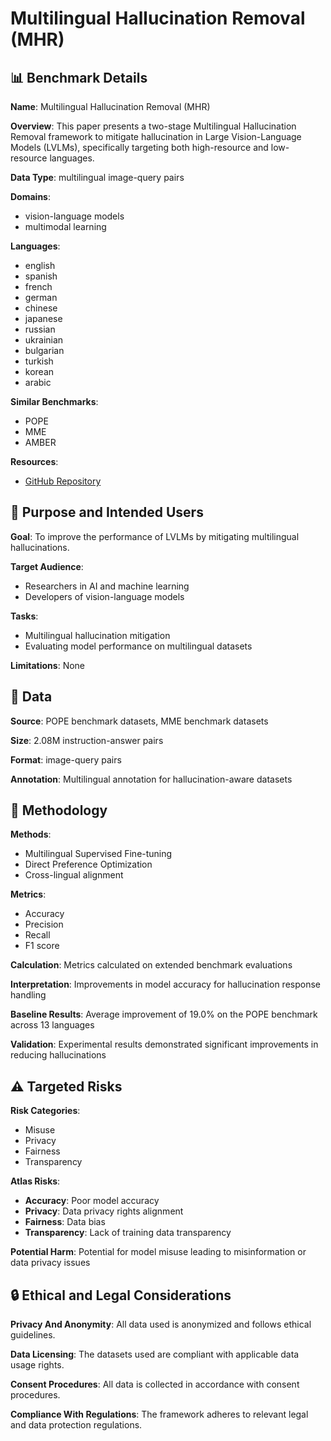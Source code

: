 # Multilingual Hallucination Removal (MHR)

## 📊 Benchmark Details

**Name**: Multilingual Hallucination Removal (MHR)

**Overview**: This paper presents a two-stage Multilingual Hallucination Removal framework to mitigate hallucination in Large Vision-Language Models (LVLMs), specifically targeting both high-resource and low-resource languages.

**Data Type**: multilingual image-query pairs

**Domains**:
- vision-language models
- multimodal learning

**Languages**:
- english
- spanish
- french
- german
- chinese
- japanese
- russian
- ukrainian
- bulgarian
- turkish
- korean
- arabic

**Similar Benchmarks**:
- POPE
- MME
- AMBER

**Resources**:
- [GitHub Repository](https://github.com/ssmisya/MHR)

## 🎯 Purpose and Intended Users

**Goal**: To improve the performance of LVLMs by mitigating multilingual hallucinations.

**Target Audience**:
- Researchers in AI and machine learning
- Developers of vision-language models

**Tasks**:
- Multilingual hallucination mitigation
- Evaluating model performance on multilingual datasets

**Limitations**: None

## 💾 Data

**Source**: POPE benchmark datasets, MME benchmark datasets

**Size**: 2.08M instruction-answer pairs

**Format**: image-query pairs

**Annotation**: Multilingual annotation for hallucination-aware datasets

## 🔬 Methodology

**Methods**:
- Multilingual Supervised Fine-tuning
- Direct Preference Optimization
- Cross-lingual alignment

**Metrics**:
- Accuracy
- Precision
- Recall
- F1 score

**Calculation**: Metrics calculated on extended benchmark evaluations

**Interpretation**: Improvements in model accuracy for hallucination response handling

**Baseline Results**: Average improvement of 19.0% on the POPE benchmark across 13 languages

**Validation**: Experimental results demonstrated significant improvements in reducing hallucinations

## ⚠️ Targeted Risks

**Risk Categories**:
- Misuse
- Privacy
- Fairness
- Transparency

**Atlas Risks**:
- **Accuracy**: Poor model accuracy
- **Privacy**: Data privacy rights alignment
- **Fairness**: Data bias
- **Transparency**: Lack of training data transparency

**Potential Harm**: Potential for model misuse leading to misinformation or data privacy issues

## 🔒 Ethical and Legal Considerations

**Privacy And Anonymity**: All data used is anonymized and follows ethical guidelines.

**Data Licensing**: The datasets used are compliant with applicable data usage rights.

**Consent Procedures**: All data is collected in accordance with consent procedures.

**Compliance With Regulations**: The framework adheres to relevant legal and data protection regulations.
